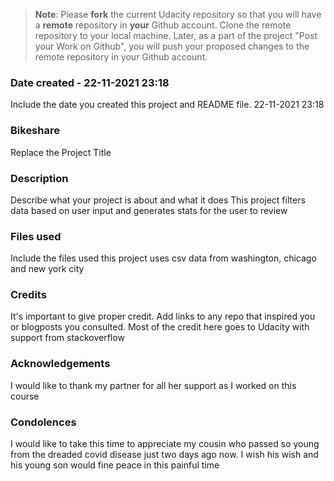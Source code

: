 >**Note**: Please **fork** the current Udacity repository so that you will have a **remote** repository in **your** Github account. Clone the remote repository to your local machine. Later, as a part of the project "Post your Work on Github", you will push your proposed changes to the remote repository in your Github account.

### Date created - 22-11-2021 23:18
Include the date you created this project and README file.
22-11-2021 23:18
### Bikeshare
Replace the Project Title

### Description
Describe what your project is about and what it does
This project filters data based on user input and generates stats for the user to review
### Files used
Include the files used
this project uses csv data from washington, chicago and new york city
### Credits
It's important to give proper credit. Add links to any repo that inspired you or blogposts you consulted.
Most of the credit here goes to Udacity with support from stackoverflow
### Acknowledgements
I would like to thank my partner for all her support as I worked on this course
### Condolences
I would like to take this time to appreciate my cousin who passed so young from the dreaded covid disease just two days ago now. I wish his wish and his young son would fine peace in this painful time
